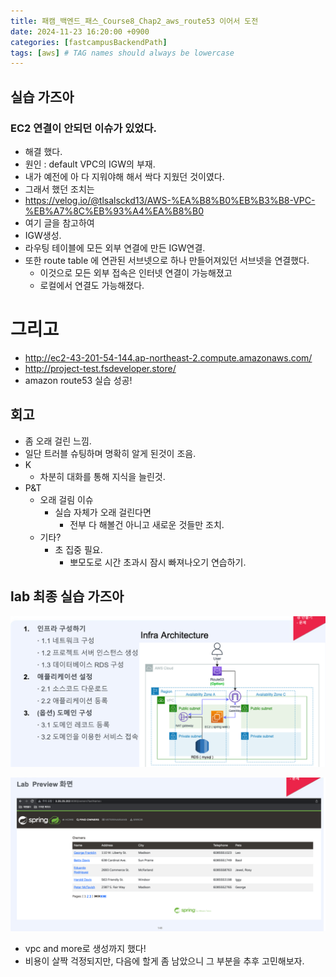 ```yaml
---
title: 패캠_백엔드_패스_Course8_Chap2_aws_route53 이어서 도전
date: 2024-11-23 16:20:00 +0900
categories: [fastcampusBackendPath]
tags: [aws] # TAG names should always be lowercase
---
```


## 실습 가즈아

### EC2 연결이 안되던 이슈가 있었다.
* 해결 했다.
* 원인 : default VPC의 IGW의 부재.
* 내가 예전에 아 다 지워야해 해서 싹다 지웠던 것이였다.
* 그래서 했던 조치는
* https://velog.io/@tlsalsckd13/AWS-%EA%B8%B0%EB%B3%B8-VPC-%EB%A7%8C%EB%93%A4%EA%B8%B0
* 여기 글을 참고하여
* IGW생성.
* 라우팅 테이블에 모든 외부 연결에 만든 IGW연결.
* 또한 route table 에 연관된 서브넷으로 하나 만들어져있던 서브넷을 연결했다.
  * 이것으로 모든 외부 접속은 인터넷 연결이 가능해졌고
  * 로컬에서 연결도 가능해졌다.

# 그리고
* http://ec2-43-201-54-144.ap-northeast-2.compute.amazonaws.com/
* http://project-test.fsdeveloper.store/
* amazon route53 실습 성공!


## 회고
* 좀 오래 걸린 느낌.
* 일단 트러블 슈팅하며 명확히 알게 된것이 조음.
* K
  * 차분히 대화를 통해 지식을 늘린것.
* P&T
  * 오래 걸림 이슈
    * 실습 자체가 오래 걸린다면
      * 전부 다 해볼건 아니고 새로운 것들만 조치.
  * 기타?
    * 초 집중 필요.
      * 뽀모도로 시간 초과시 잠시 빠져나오기 연습하기.

## lab 최종 실습 가즈아
![](assets/img/posts/2024-11-23-18-04-47.png)

![](assets/img/posts/2024-11-23-18-04-56.png)
* vpc and more로 생성까지 했다!
* 비용이 살짝 걱정되지만, 다음에 할게 좀 남았으니 그 부분을 추후 고민해보자.
